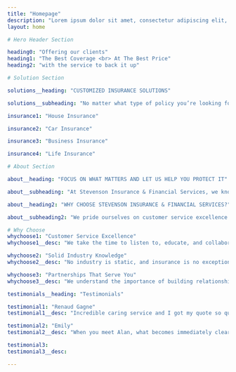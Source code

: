 ```yaml
---
title: "Homepage"
description: "Lorem ipsum dolor sit amet, consectetur adipiscing elit, sed do eiusmod tempor incididunt ut labore et dolore magna aliqua."
layout: home

# Hero Header Section

heading0: "Offering our clients"
heading1: "The Best Coverage <br> At The Best Price"
heading2: "with the service to back it up"

# Solution Section

solutions__heading: "CUSTOMIZED INSURANCE SOLUTIONS"

solutions__subheading: "No matter what type of policy you’re looking for, from home or vehicle, to business or life insurance, at Stevenson Insurance & Financial Services, we will find the best products for your needs and budget."

insurance1: "House Insurance"

insurance2: "Car Insurance"

insurance3: "Business Insurance"

insurance4: "Life Insurance"

# About Section

about__heading: "FOCUS ON WHAT MATTERS AND LET US HELP YOU PROTECT IT"

about__subheading: "At Stevenson Insurance & Financial Services, we know life can be hectic. You’re busy with what’s important – your family and friends, your health, your business, your life. Helping you protect those priorities is what we do best. Our business is to give you peace of mind, so you can focus on what matters most."

about__heading2: "WHY CHOOSE STEVENSON INSURANCE & FINANCIAL SERVICES?"

about__subheading2: "We pride ourselves on customer service excellence based on thorough knowledge of the insurance industry, expertise in personal, commercial and specialized lines of business, a credible reputation, and most of all, a committed focus on what matters most to you."

# Why Choose
whychoose1: "Customer Service Excellence"
whychoose1__desc: "We take the time to listen to, educate, and collaborate with our customers because we want you to make informed decisions about the products that best suit your needs and budget. And we won’t stop there. We follow through for our customers and will be there to support you if ever, and whenever you need us."

whychoose2: "Solid Industry Knowledge"
whychoose2__desc: "No industry is static, and insurance is no exception. At Stevenson Insurance & Financial Services, we make it a priority to stay ahead of the game, with respect to market, insurance, or technology trends and innovations, new products and services, or adapting to changes in standards and regulations. We know our business inside and out and we bring that knowledge to every solution we offer our clients."

whychoose3: "Partnerships That Serve You"
whychoose3__desc: "We understand the importance of building relationships based on respect, trust, and credibility. Over the years we have cultivated a solid network of partners in the insurance and associated industries, with access to the best and most varied products on the market."

testimonials__heading: "Testimonials"

testimonial1: "Renaud Gagne"
testimonial1__desc: "Incredible caring service and I got my quote so quickly!"

testimonial2: "Emily"
testimonial2__desc: "When you meet Alan, what becomes immediately clear is that he loves people. Alan put me at ease right away, and I soon felt like I was sitting down with a friend over coffee."

testimonial3:
testimonial3__desc:

---
```

